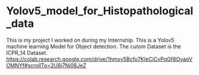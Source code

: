 # Yolov5_model_for_Histopathological_data
This is my project I worked on during my Internship. This is a Yolov5 machine learning Model for Object detection.
The cutom Dataset is the ICPR_14 Dataset.
https://colab.research.google.com/drive/1hmxy5Bcfo7KIeCiCvPqGf8OyaoVOMNYf#scrollTo=2U8j7Ni08JeZ
